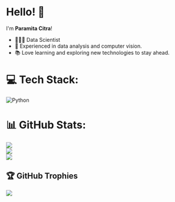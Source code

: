 # Hello! 👋  

I'm **Paramita Citra**!
 
- 👩🏻‍💻 Data Scientist
- 🧠 Experienced in data analysis and computer vision.  
- 📚 Love learning and exploring new technologies to stay ahead.


# 💻 Tech Stack:
![Python](https://img.shields.io/badge/python-3670A0?style=for-the-badge&logo=python&logoColor=ffdd54)


# 📊 GitHub Stats:
![](https://github-readme-stats.vercel.app/api?username=yocimm&theme=transparent&hide_border=false&include_all_commits=true&count_private=true)<br/>
![](https://github-readme-streak-stats.herokuapp.com/?user=yocimm&theme=transparent&hide_border=false)<br/>
![](https://github-readme-stats.vercel.app/api/top-langs/?username=yocimm&theme=transparent&hide_border=false&include_all_commits=true&count_private=true&layout=compact)


## 🏆 GitHub Trophies
![](https://github-profile-trophy.vercel.app/?username=yocimm&theme=gruvbox&no-frame=false&no-bg=true&margin-w=4)
